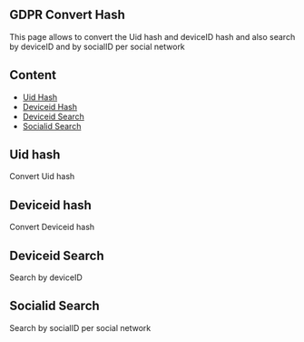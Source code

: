 ## GDPR Convert Hash

This page allows to convert the Uid hash and deviceID hash and also search by deviceID and by socialID per social network

## Content

- [Uid Hash](#uid-hash)
- [Deviceid Hash](#deviceid-hash)
- [Deviceid Search](#deviceid-search)
- [Socialid Search](#socialid-search)

## Uid hash

Convert Uid hash

## Deviceid hash

Convert Deviceid hash

## Deviceid Search
Search by deviceID

## Socialid Search
Search by socialID per social network